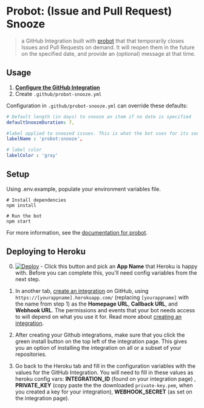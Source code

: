 # Probot: (Issue and Pull Request) Snooze

> a GitHub Integration built with [probot](https://github.com/probot/probot) that that temporarily closes Issues and Pull Requests on demand. It will reopen them in the future on the specified date, and provide an (optional) message at that time.

## Usage
1. **[Configure the GitHub Integration](https://github.com/integration/probot-snooze)**
2. Create `.github/probot-snooze.yml`

Configuration in `.github/probot-snooze.yml` can override these defaults:

```yml
# Default length (in days) to snooze an item if no date is specified
defaultSnoozeDuration: 7,

#label applied to snoozed issues. This is what the bot uses for its source of truth
labelName : 'probot:snooze',

# label color
labelColor : 'gray'
```
## Setup
Using .env.example, populate your environment variables file.

```
# Install dependencies
npm install

# Run the bot
npm start
```

For more information, see the [documentation for probot](https://github.com/probot/probot).

## Deploying to Heroku

0. [![Deploy](https://www.herokucdn.com/deploy/button.svg)](https://heroku.com/deploy) - Click this button and pick an **App Name** that Heroku is happy with. Before you can complete this, you'll need config variables from the next step.

0. In another tab, [create an integration](https://github.com/settings/integrations/new) on GitHub, using `https://[yourappname].herokuapp.com/` (replacing `[yourappname]` with the name from step 1) as the **Homepage URL**, **Callback URL**, and **Webhook URL**. The permissions and events that your bot needs access to will depend on what you use it for. Read more about [creating an integration](https://developer.github.com/early-access/integrations/creating-an-integration/).

0. After creating your Github integrations, make sure that you click the green install button on the top left of the integration page.
This gives you an option of installing the integration on all or a subset of your repositories.

0. Go back to the Heroku tab and fill in the configuration variables with the values for the GitHub Integration. You will need to fill in these values as heroku config vars: **INTEGRATION_ID** (found on your integration page) , **PRIVATE_KEY** (copy paste the the downloaded `private-key.pem`, when you created a key for your integration), **WEBHOOK_SECRET** (as set on the integration page).
